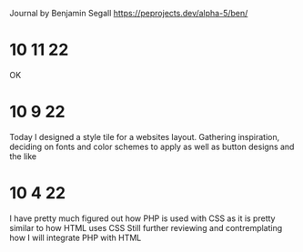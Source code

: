 Journal
by Benjamin Segall
https://peprojects.dev/alpha-5/ben/

# 10 11 22
OK

# 10 9 22
Today I designed a style tile for a websites layout. Gathering inspiration, deciding on fonts and color schemes to apply as well as button designs and the like

# 10 4 22
I have pretty much figured out how PHP is used with CSS as it is pretty similar to how HTML uses CSS
Still further reviewing and contremplating how I will integrate PHP with HTML
